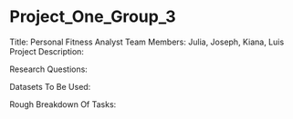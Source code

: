 # Project_One_Group_3

Title: Personal Fitness Analyst
Team Members: Julia, Joseph, Kiana, Luis
Project Description: 

Research Questions: 

Datasets To Be Used: 

Rough Breakdown Of Tasks:
